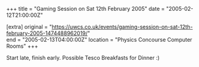 +++
title = "Gaming Session on Sat 12th February 2005"
date = "2005-02-12T21:00:00Z"

[extra]
original = "https://uwcs.co.uk/events/gaming-session-on-sat-12th-february-2005-1474488962019/"    
end = "2005-02-13T04:00:00Z"
location = "Physics Concourse Computer Rooms"
+++

Start late, finish early.  Possible Tesco Breakfasts for Dinner :)


